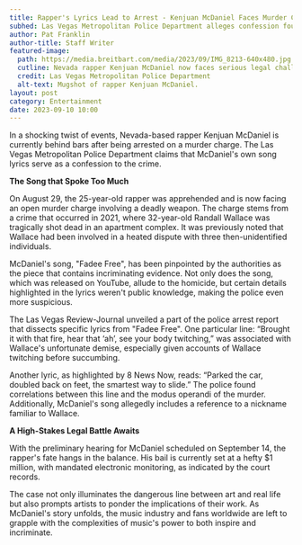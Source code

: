 ```yaml
---
title: Rapper's Lyrics Lead to Arrest - Kenjuan McDaniel Faces Murder Charges
subhed: Las Vegas Metropolitan Police Department alleges confession found in McDaniel's song about a 2021 homicide.
author: Pat Franklin
author-title: Staff Writer
featured-image: 
  path: https://media.breitbart.com/media/2023/09/IMG_8213-640x480.jpg
  cutline: Nevada rapper Kenjuan McDaniel now faces serious legal challenges tied to his musical creations.
  credit: Las Vegas Metropolitan Police Department
  alt-text: Mugshot of rapper Kenjuan McDaniel.
layout: post
category: Entertainment
date: 2023-09-10 10:00
---
```


In a shocking twist of events, Nevada-based rapper Kenjuan McDaniel is currently behind bars after being arrested on a murder charge. The Las Vegas Metropolitan Police Department claims that McDaniel's own song lyrics serve as a confession to the crime.

**The Song that Spoke Too Much**

On August 29, the 25-year-old rapper was apprehended and is now facing an open murder charge involving a deadly weapon. The charge stems from a crime that occurred in 2021, where 32-year-old Randall Wallace was tragically shot dead in an apartment complex. It was previously noted that Wallace had been involved in a heated dispute with three then-unidentified individuals.

McDaniel's song, "Fadee Free", has been pinpointed by the authorities as the piece that contains incriminating evidence. Not only does the song, which was released on YouTube, allude to the homicide, but certain details highlighted in the lyrics weren't public knowledge, making the police even more suspicious.

The Las Vegas Review-Journal unveiled a part of the police arrest report that dissects specific lyrics from "Fadee Free". One particular line: “Brought it with that fire, hear that ‘ah’, see your body twitching,” was associated with Wallace's unfortunate demise, especially given accounts of Wallace twitching before succumbing.

Another lyric, as highlighted by 8 News Now, reads: “Parked the car, doubled back on feet, the smartest way to slide.” The police found correlations between this line and the modus operandi of the murder. Additionally, McDaniel's song allegedly includes a reference to a nickname familiar to Wallace.

**A High-Stakes Legal Battle Awaits**

With the preliminary hearing for McDaniel scheduled on September 14, the rapper's fate hangs in the balance. His bail is currently set at a hefty $1 million, with mandated electronic monitoring, as indicated by the court records.

The case not only illuminates the dangerous line between art and real life but also prompts artists to ponder the implications of their work. As McDaniel's story unfolds, the music industry and fans worldwide are left to grapple with the complexities of music's power to both inspire and incriminate.
